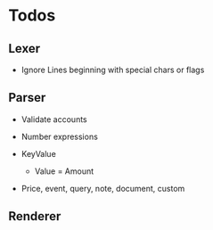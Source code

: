 # Todos

## Lexer

- Ignore Lines beginning with special chars or flags

## Parser

- Validate accounts
- Number expressions

- KeyValue
  - Value = Amount

- Price, event, query, note, document, custom

## Renderer
